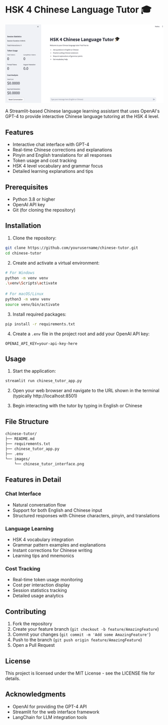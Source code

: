 # HSK 4 Chinese Language Tutor 🎓

![Chinese Tutor Interface](./image.png)

A Streamlit-based Chinese language learning assistant that uses OpenAI's GPT-4 to provide interactive Chinese language tutoring at the HSK 4 level.

## Features

- Interactive chat interface with GPT-4
- Real-time Chinese corrections and explanations
- Pinyin and English translations for all responses
- Token usage and cost tracking
- HSK 4 level vocabulary and grammar focus
- Detailed learning explanations and tips

## Prerequisites

- Python 3.8 or higher
- OpenAI API key
- Git (for cloning the repository)

## Installation

1. Clone the repository:
```bash
git clone https://github.com/yourusername/chinese-tutor.git
cd chinese-tutor
```

2. Create and activate a virtual environment:
```bash
# For Windows
python -m venv venv
.\venv\Scripts\activate

# For macOS/Linux
python3 -m venv venv
source venv/bin/activate
```

3. Install required packages:
```bash
pip install -r requirements.txt
```

4. Create a `.env` file in the project root and add your OpenAI API key:
```
OPENAI_API_KEY=your-api-key-here
```

## Usage

1. Start the application:
```bash
streamlit run chinese_tutor_app.py
```

2. Open your web browser and navigate to the URL shown in the terminal (typically http://localhost:8501)

3. Begin interacting with the tutor by typing in English or Chinese

## File Structure

```
chinese-tutor/
├── README.md
├── requirements.txt
├── chinese_tutor_app.py
├── .env
└── images/
    └── chinese_tutor_interface.png
```

## Features in Detail

### Chat Interface
- Natural conversation flow
- Support for both English and Chinese input
- Structured responses with Chinese characters, pinyin, and translations

### Language Learning
- HSK 4 vocabulary integration
- Grammar pattern examples and explanations
- Instant corrections for Chinese writing
- Learning tips and mnemonics

### Cost Tracking
- Real-time token usage monitoring
- Cost per interaction display
- Session statistics tracking
- Detailed usage analytics

## Contributing

1. Fork the repository
2. Create your feature branch (`git checkout -b feature/AmazingFeature`)
3. Commit your changes (`git commit -m 'Add some AmazingFeature'`)
4. Push to the branch (`git push origin feature/AmazingFeature`)
5. Open a Pull Request

## License

This project is licensed under the MIT License - see the LICENSE file for details.

## Acknowledgments

- OpenAI for providing the GPT-4 API
- Streamlit for the web interface framework
- LangChain for LLM integration tools


